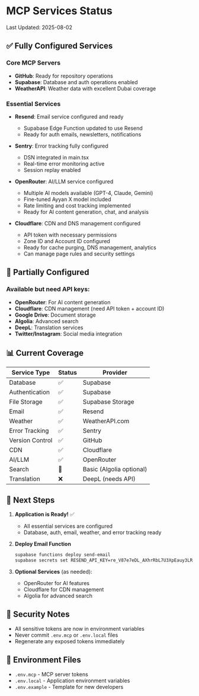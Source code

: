 # MCP Services Status

Last Updated: 2025-08-02

## ✅ Fully Configured Services

### Core MCP Servers
- **GitHub**: Ready for repository operations
- **Supabase**: Database and auth operations enabled
- **WeatherAPI**: Weather data with excellent Dubai coverage

### Essential Services
- **Resend**: Email service configured and ready
  - Supabase Edge Function updated to use Resend
  - Ready for auth emails, newsletters, notifications
  
- **Sentry**: Error tracking fully configured
  - DSN integrated in main.tsx
  - Real-time error monitoring active
  - Session replay enabled

- **OpenRouter**: AI/LLM service configured
  - Multiple AI models available (GPT-4, Claude, Gemini)
  - Fine-tuned Ayyan X model included
  - Rate limiting and cost tracking implemented
  - Ready for AI content generation, chat, and analysis

- **Cloudflare**: CDN and DNS management configured
  - API token with necessary permissions
  - Zone ID and Account ID configured
  - Ready for cache purging, DNS management, analytics
  - Can manage page rules and security settings

## 🔧 Partially Configured

### Available but need API keys:
- **OpenRouter**: For AI content generation
- **Cloudflare**: CDN management (need API token + account ID)
- **Google Drive**: Document storage
- **Algolia**: Advanced search
- **DeepL**: Translation services
- **Twitter/Instagram**: Social media integration

## 📊 Current Coverage

| Service Type | Status | Provider |
|-------------|--------|----------|
| Database | ✅ | Supabase |
| Authentication | ✅ | Supabase |
| File Storage | ✅ | Supabase Storage |
| Email | ✅ | Resend |
| Weather | ✅ | WeatherAPI.com |
| Error Tracking | ✅ | Sentry |
| Version Control | ✅ | GitHub |
| CDN | ✅ | Cloudflare |
| AI/LLM | ✅ | OpenRouter |
| Search | 🔄 | Basic (Algolia optional) |
| Translation | ❌ | DeepL (needs API) |

## 🚀 Next Steps

1. **Application is Ready!** ✅
   - All essential services are configured
   - Database, auth, email, weather, and error tracking ready

2. **Deploy Email Function**
   ```bash
   supabase functions deploy send-email
   supabase secrets set RESEND_API_KEY=re_V87e7eDL_AXhrRbL7U3XpEauy3LRXUqcc
   ```

3. **Optional Services** (as needed):
   - OpenRouter for AI features
   - Cloudflare for CDN management
   - Algolia for advanced search

## 🔐 Security Notes

- All sensitive tokens are now in environment variables
- Never commit `.env.mcp` or `.env.local` files
- Regenerate any exposed tokens immediately

## 📝 Environment Files

- `.env.mcp` - MCP server tokens
- `.env.local` - Application environment variables
- `.env.example` - Template for new developers